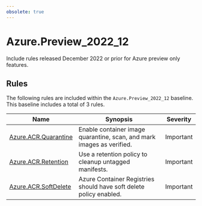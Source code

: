 ```yaml
---
obsolete: true
---
```


# Azure.Preview_2022_12

<!-- OBSOLETE -->

Include rules released December 2022 or prior for Azure preview only features.

## Rules

The following rules are included within the `Azure.Preview_2022_12` baseline. This baseline includes a total of 3 rules.

Name | Synopsis | Severity
---- | -------- | --------
[Azure.ACR.Quarantine](../rules/Azure.ACR.Quarantine.md) | Enable container image quarantine, scan, and mark images as verified. | Important
[Azure.ACR.Retention](../rules/Azure.ACR.Retention.md) | Use a retention policy to cleanup untagged manifests. | Important
[Azure.ACR.SoftDelete](../rules/Azure.ACR.SoftDelete.md) | Azure Container Registries should have soft delete policy enabled. | Important
